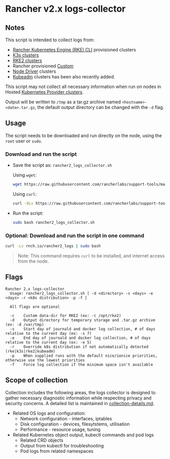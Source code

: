 # Rancher v2.x logs-collector

## Notes

This script is intended to collect logs from:
- [Rancher Kubernetes Engine (RKE) CLI](https://rancher.com/docs/rke/latest/en/) provisioned clusters
- [K3s clusters](https://rancher.com/docs/k3s/latest/en/)
- [RKE2 clusters](https://docs.rke2.io/)
- Rancher provisioned [Custom](https://docs.ranchermanager.rancher.io/pages-for-subheaders/use-existing-nodes)
- [Node Driver](https://docs.ranchermanager.rancher.io/pages-for-subheaders/use-new-nodes-in-an-infra-provider) clusters
- [Kubeadm](https://kubernetes.io/docs/reference/setup-tools/kubeadm/) clusters has been also recently added.


This script may not collect all necessary information when run on nodes in Hosted [Kubernetes Provider clusters](https://docs.ranchermanager.rancher.io/pages-for-subheaders/set-up-clusters-from-hosted-kubernetes-providers).

Output will be written to `/tmp` as a tar.gz archive named `<hostname>-<date>.tar.gz`, the default output directory can be changed with the `-d` flag.

## Usage

The script needs to be downloaded and run directly on the node, using the `root` user or `sudo`.

### Download and run the script
* Save the script as: `rancher2_logs_collector.sh`

  Using `wget`:
    ```bash
    wget https://raw.githubusercontent.com/rancherlabs/support-tools/master/collection/rancher/v2.x/logs-collector/rancher2_logs_collector.sh
    ```
  Using `curl`:
    ```bash
    curl -OLs https://raw.githubusercontent.com/rancherlabs/support-tools/master/collection/rancher/v2.x/logs-collector/rancher2_logs_collector.sh
    ```
 
* Run the script:
  ```bash
  sudo bash rancher2_logs_collector.sh
  ```
### Optional: Download and run the script in one command
  ```bash
  curl -Ls rnch.io/rancher2_logs | sudo bash
  ```
  > Note: This command requires `curl` to be installed, and internet access from the node.

## Flags

```
Rancher 2.x logs-collector
  Usage: rancher2_logs_collector.sh [ -d <directory> -s <days> -e <days> -r <k8s distribution> -p -f ]

  All flags are optional

  -c    Custom data-dir for RKE2 (ex: -c /opt/rke2)
  -d    Output directory for temporary storage and .tar.gz archive (ex: -d /var/tmp)
  -s    Start day of journald and docker log collection, # of days relative to the current day (ex: -s 7)
  -e    End day of journald and docker log collection, # of days relative to the current day (ex: -e 5)
  -r    Override k8s distribution if not automatically detected (rke|k3s|rke2|kubeadm)
  -p    When supplied runs with the default nice/ionice priorities, otherwise use the lowest priorities
  -f    Force log collection if the minimum space isn't available
```

## Scope of collection

Collection includes the following areas, the logs collector is designed to gather necessary diagnostic information while respecting privacy and security concerns. A detailed list is maintained in [collection-details.md](./collection-details.md).

- Related OS logs and configuration:
  - Network configuration - interfaces, iptables
  - Disk configuration - devices, filesytstems, utilisation
  - Performance - resource usage, tuning 
- Related Kubernetes object output, kubectl commands and pod logs
  - Related CRD objects
  - Output from kubectl for troubleshooting
  - Pod logs from related namespaces
